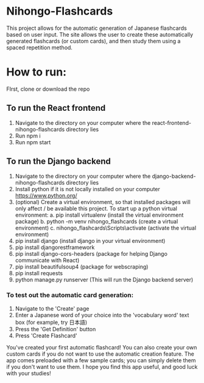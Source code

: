 # Nihongo-Flashcards

This project allows for the automatic generation of Japanese flashcards based on user input. The site allows the user to create these automatically generated flashcards (or custom cards), and then study them using a spaced repetition method.

# How to run:

FIrst, clone or download the repo
   
## To run the React frontend

1. Navigate to the directory on your computer where the react-frontend-nihongo-flashcards directory lies
2. Run npm i
3. Run npm start


## To run the Django backend

1. Navigate to the directory on your computer where the django-backend-nihongo-flashcards directory lies
2. Install python if it is not locally installed on your computer https://www.python.org/
3. (optional) Create a virtual environment, so that installed packages will only affect / be available this project. To start up a python virtual environment:
      a. pip install virtualenv                (install the virtual environment package)
      b. python -m venv nihongo_flashcards     (create a virtual environment)
      c. nihongo_flashcards\Scripts\activate   (activate the virtual environment)
4. pip install django               (install django in your virtual environment)
5. pip install djangorestframework
6. pip install django-cors-headers  (package for helping Django communicate with React)
7. pip install beautifulsoup4      (package for webscraping)
8. pip install requests
9. python manage.py runserver       (This will run the Django backend server)


### To test out the automatic card generation:
1. Navigate to the 'Create' page
2. Enter a Japanese word of your choice into the 'vocabulary word' text box (for example, try 日本語)
3. Press the 'Get Definition' button
4. Press 'Create Flashcard'

You've created your first automatic flashcard! You can also create your own custom cards if you do not
want to use the automatic creation feature. The app comes preloaded with a few sample cards; you can simply
delete them if you don't want to use them.
I hope you find this app useful, and good luck with your studies!

